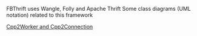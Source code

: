 
FBThrift uses Wangle, Folly and Apache Thrift
Some class diagrams (UML notation) related to this framework

[Cpp2Worker and Cpp2Connection](https://docs.google.com/drawings/d/e/2PACX-1vQf5sOxLxFiRA_hOPb0mBoMMvbHt3F258Se0v0F7vsdXulkgJydeoRe79P4xWo0tpMvd9FiF8uz1lTa/pub?w=960&amp;h=720)
